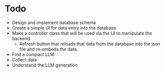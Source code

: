 # Todo

- Design and implement database schema
- Create a simple UI for data entry into the database
- Make a controller class that will be used via the UI to manipulate the backend
    * Refresh button that reloads that data from the database into the json file
    and re-embeds the data.
- Find a compact LLM
- Collect data
- Understand the LLM generation